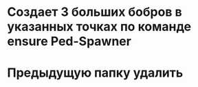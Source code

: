 # Создает 3 больших бобров в указанных точках по команде ensure Ped-Spawner
# Предыдущую папку удалить

